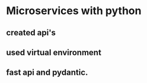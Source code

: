 # Microservices with python
## created api's  
## used virtual environment 
## fast api and pydantic.
